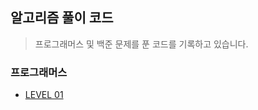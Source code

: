 ## 알고리즘 풀이 코드 


> 프로그래머스 및 백준 문제를 푼 코드를 기록하고 있습니다. 



### 프로그래머스

* [LEVEL 01](https://github.com/pursue503/coding-test/tree/master/src/level01)

